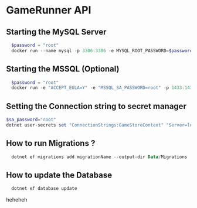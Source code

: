 # GameRunner API

## Starting the MySQL Server
```powershell
  $password = "root"
  docker run --name mysql -p 3306:3306 -e MYSQL_ROOT_PASSWORD=$password -d -v sqlvolume:/var/opt/mysql mysql:latest
```

## Starting the MSSQL (Optional)
```powershell
  $password = "root"
  docker run -e "ACCEPT_EULA=Y" -e "MSSQL_SA_PASSWORD=root" -p 1433:1433 -v sqlvolume:/var/opt/mssql --name mssql -d --rm mcr.microsoft.com/mssql/server:2022-latest
```

## Setting the Connection string to secret manager
```powershell
$sa_password="root"
dotnet user-secrets set "ConnectionStrings:GameStoreContext" "Server=localhost; Port=3306; Database=GameStore; User=root; Password=root;"
```

## How to run Migrations ?
```powershell
  dotnet ef migrations add migrationName --output-dir Data/Migrations
```
## How to update the Database
```powershell
  dotnet ef database update
```


heheheh